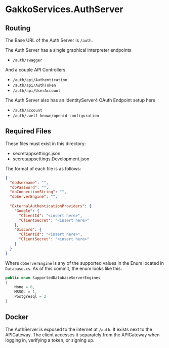 # GakkoServices.AuthServer

## Routing

The Base URL of the Auth Server is `/auth`.

The Auth Server has a single graphical interpreter endpoints

* `/auth/swagger`

And a couple API Controllers

* `/auth/api/Authentication`
* `/auth/api/AuthToken`
* `/auth/api/UserAccount`

The Auth Server also has an IdentityServer4 OAuth Endpoint setup here

* `/auth/account`
* `/auth/.well-known/openid-configuration`

## Required Files

These files must exist in this directory:

* secretappsettings.json
* secretappsettings.Development.json

The format of each file is as follows:

```json
{
  "dbUsername": "",
  "dbPassword": "",
  "dbConnectionString": "",
  "dbServerEngine": "",
  
  "ExternalAuthenticationProviders": {
    "Google": {
      "ClientId": "<insert here>",
      "ClientSecret": "<insert here>"
    },
    "Discord": {
      "ClientId": "<insert here>",
      "ClientSecret": "<insert here>"
    }
  }
}
```

Where `dbServerEngine` is any of the supported values in the Enum located in
`Database.cs`. As of this commit, the enum looks like this:

```c#
public enum SupportedDatabaseServerEngines
{
    None = 0,
    MSSQL = 1,
    Postgresql = 2
}
```

## Docker

The AuthServer is exposed to the internet at `/auth`. It exists next to the
APIGateway. The client accesses it separately from the APIGateway when logging
in, verifying a token, or signing up.
